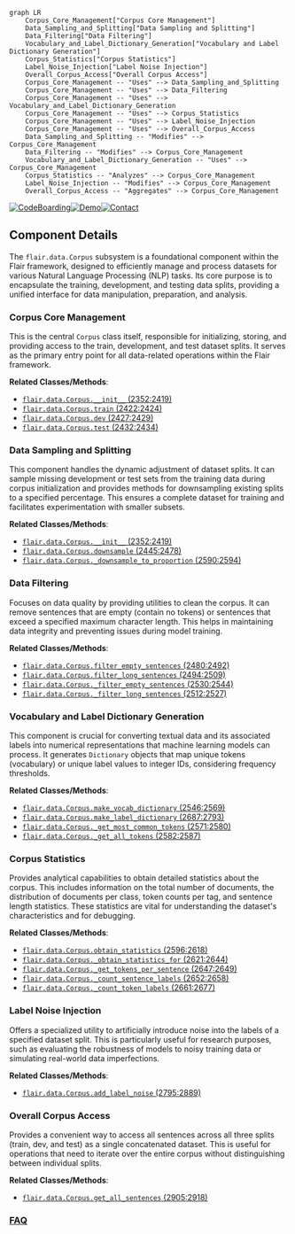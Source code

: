 ```mermaid
graph LR
    Corpus_Core_Management["Corpus Core Management"]
    Data_Sampling_and_Splitting["Data Sampling and Splitting"]
    Data_Filtering["Data Filtering"]
    Vocabulary_and_Label_Dictionary_Generation["Vocabulary and Label Dictionary Generation"]
    Corpus_Statistics["Corpus Statistics"]
    Label_Noise_Injection["Label Noise Injection"]
    Overall_Corpus_Access["Overall Corpus Access"]
    Corpus_Core_Management -- "Uses" --> Data_Sampling_and_Splitting
    Corpus_Core_Management -- "Uses" --> Data_Filtering
    Corpus_Core_Management -- "Uses" --> Vocabulary_and_Label_Dictionary_Generation
    Corpus_Core_Management -- "Uses" --> Corpus_Statistics
    Corpus_Core_Management -- "Uses" --> Label_Noise_Injection
    Corpus_Core_Management -- "Uses" --> Overall_Corpus_Access
    Data_Sampling_and_Splitting -- "Modifies" --> Corpus_Core_Management
    Data_Filtering -- "Modifies" --> Corpus_Core_Management
    Vocabulary_and_Label_Dictionary_Generation -- "Uses" --> Corpus_Core_Management
    Corpus_Statistics -- "Analyzes" --> Corpus_Core_Management
    Label_Noise_Injection -- "Modifies" --> Corpus_Core_Management
    Overall_Corpus_Access -- "Aggregates" --> Corpus_Core_Management
```
[![CodeBoarding](https://img.shields.io/badge/Generated%20by-CodeBoarding-9cf?style=flat-square)](https://github.com/CodeBoarding/GeneratedOnBoardings)[![Demo](https://img.shields.io/badge/Try%20our-Demo-blue?style=flat-square)](https://www.codeboarding.org/demo)[![Contact](https://img.shields.io/badge/Contact%20us%20-%20contact@codeboarding.org-lightgrey?style=flat-square)](mailto:contact@codeboarding.org)

## Component Details

The `flair.data.Corpus` subsystem is a foundational component within the Flair framework, designed to efficiently manage and process datasets for various Natural Language Processing (NLP) tasks. Its core purpose is to encapsulate the training, development, and testing data splits, providing a unified interface for data manipulation, preparation, and analysis.

### Corpus Core Management
This is the central `Corpus` class itself, responsible for initializing, storing, and providing access to the train, development, and test dataset splits. It serves as the primary entry point for all data-related operations within the Flair framework.


**Related Classes/Methods**:

- <a href="https://github.com/flairNLP/flair/blob/master/flair/data.py#L2352-L2419" target="_blank" rel="noopener noreferrer">`flair.data.Corpus.__init__` (2352:2419)</a>
- <a href="https://github.com/flairNLP/flair/blob/master/flair/data.py#L2422-L2424" target="_blank" rel="noopener noreferrer">`flair.data.Corpus.train` (2422:2424)</a>
- <a href="https://github.com/flairNLP/flair/blob/master/flair/data.py#L2427-L2429" target="_blank" rel="noopener noreferrer">`flair.data.Corpus.dev` (2427:2429)</a>
- <a href="https://github.com/flairNLP/flair/blob/master/flair/data.py#L2432-L2434" target="_blank" rel="noopener noreferrer">`flair.data.Corpus.test` (2432:2434)</a>


### Data Sampling and Splitting
This component handles the dynamic adjustment of dataset splits. It can sample missing development or test sets from the training data during corpus initialization and provides methods for downsampling existing splits to a specified percentage. This ensures a complete dataset for training and facilitates experimentation with smaller subsets.


**Related Classes/Methods**:

- <a href="https://github.com/flairNLP/flair/blob/master/flair/data.py#L2352-L2419" target="_blank" rel="noopener noreferrer">`flair.data.Corpus.__init__` (2352:2419)</a>
- <a href="https://github.com/flairNLP/flair/blob/master/flair/data.py#L2445-L2478" target="_blank" rel="noopener noreferrer">`flair.data.Corpus.downsample` (2445:2478)</a>
- <a href="https://github.com/flairNLP/flair/blob/master/flair/data.py#L2590-L2594" target="_blank" rel="noopener noreferrer">`flair.data.Corpus._downsample_to_proportion` (2590:2594)</a>


### Data Filtering
Focuses on data quality by providing utilities to clean the corpus. It can remove sentences that are empty (contain no tokens) or sentences that exceed a specified maximum character length. This helps in maintaining data integrity and preventing issues during model training.


**Related Classes/Methods**:

- <a href="https://github.com/flairNLP/flair/blob/master/flair/data.py#L2480-L2492" target="_blank" rel="noopener noreferrer">`flair.data.Corpus.filter_empty_sentences` (2480:2492)</a>
- <a href="https://github.com/flairNLP/flair/blob/master/flair/data.py#L2494-L2509" target="_blank" rel="noopener noreferrer">`flair.data.Corpus.filter_long_sentences` (2494:2509)</a>
- <a href="https://github.com/flairNLP/flair/blob/master/flair/data.py#L2530-L2544" target="_blank" rel="noopener noreferrer">`flair.data.Corpus._filter_empty_sentences` (2530:2544)</a>
- <a href="https://github.com/flairNLP/flair/blob/master/flair/data.py#L2512-L2527" target="_blank" rel="noopener noreferrer">`flair.data.Corpus._filter_long_sentences` (2512:2527)</a>


### Vocabulary and Label Dictionary Generation
This component is crucial for converting textual data and its associated labels into numerical representations that machine learning models can process. It generates `Dictionary` objects that map unique tokens (vocabulary) or unique label values to integer IDs, considering frequency thresholds.


**Related Classes/Methods**:

- <a href="https://github.com/flairNLP/flair/blob/master/flair/data.py#L2546-L2569" target="_blank" rel="noopener noreferrer">`flair.data.Corpus.make_vocab_dictionary` (2546:2569)</a>
- <a href="https://github.com/flairNLP/flair/blob/master/flair/data.py#L2687-L2793" target="_blank" rel="noopener noreferrer">`flair.data.Corpus.make_label_dictionary` (2687:2793)</a>
- <a href="https://github.com/flairNLP/flair/blob/master/flair/data.py#L2571-L2580" target="_blank" rel="noopener noreferrer">`flair.data.Corpus._get_most_common_tokens` (2571:2580)</a>
- <a href="https://github.com/flairNLP/flair/blob/master/flair/data.py#L2582-L2587" target="_blank" rel="noopener noreferrer">`flair.data.Corpus._get_all_tokens` (2582:2587)</a>


### Corpus Statistics
Provides analytical capabilities to obtain detailed statistics about the corpus. This includes information on the total number of documents, the distribution of documents per class, token counts per tag, and sentence length statistics. These statistics are vital for understanding the dataset's characteristics and for debugging.


**Related Classes/Methods**:

- <a href="https://github.com/flairNLP/flair/blob/master/flair/data.py#L2596-L2618" target="_blank" rel="noopener noreferrer">`flair.data.Corpus.obtain_statistics` (2596:2618)</a>
- <a href="https://github.com/flairNLP/flair/blob/master/flair/data.py#L2621-L2644" target="_blank" rel="noopener noreferrer">`flair.data.Corpus._obtain_statistics_for` (2621:2644)</a>
- <a href="https://github.com/flairNLP/flair/blob/master/flair/data.py#L2647-L2649" target="_blank" rel="noopener noreferrer">`flair.data.Corpus._get_tokens_per_sentence` (2647:2649)</a>
- <a href="https://github.com/flairNLP/flair/blob/master/flair/data.py#L2652-L2658" target="_blank" rel="noopener noreferrer">`flair.data.Corpus._count_sentence_labels` (2652:2658)</a>
- <a href="https://github.com/flairNLP/flair/blob/master/flair/data.py#L2661-L2677" target="_blank" rel="noopener noreferrer">`flair.data.Corpus._count_token_labels` (2661:2677)</a>


### Label Noise Injection
Offers a specialized utility to artificially introduce noise into the labels of a specified dataset split. This is particularly useful for research purposes, such as evaluating the robustness of models to noisy training data or simulating real-world data imperfections.


**Related Classes/Methods**:

- <a href="https://github.com/flairNLP/flair/blob/master/flair/data.py#L2795-L2889" target="_blank" rel="noopener noreferrer">`flair.data.Corpus.add_label_noise` (2795:2889)</a>


### Overall Corpus Access
Provides a convenient way to access all sentences across all three splits (train, dev, and test) as a single concatenated dataset. This is useful for operations that need to iterate over the entire corpus without distinguishing between individual splits.


**Related Classes/Methods**:

- <a href="https://github.com/flairNLP/flair/blob/master/flair/data.py#L2905-L2918" target="_blank" rel="noopener noreferrer">`flair.data.Corpus.get_all_sentences` (2905:2918)</a>




### [FAQ](https://github.com/CodeBoarding/GeneratedOnBoardings/tree/main?tab=readme-ov-file#faq)